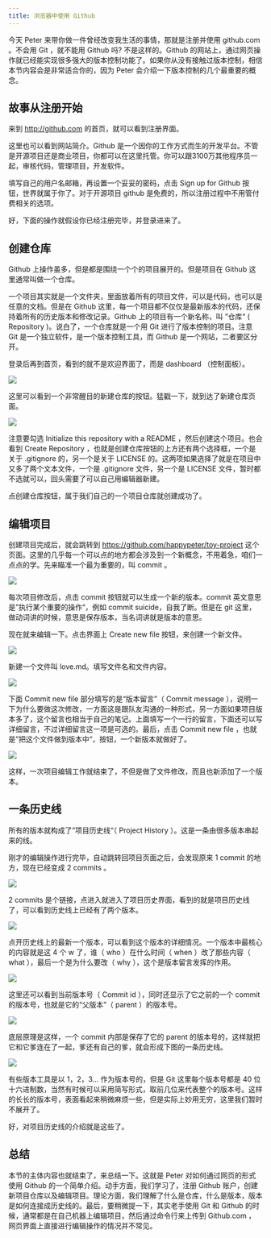 ```yaml
---
title: 浏览器中使用 Github
---
```


今天 Peter 来带你做一件曾经改变我生活的事情，那就是注册并使用 github.com 。不会用 Git ，就不能用 Github 吗? 不是这样的。Github 的网站上，通过网页操作就已经能实现很多强大的版本控制功能了。如果你从没有接触过版本控制，相信本节内容会是非常适合你的，因为 Peter 会介绍一下版本控制的几个最重要的概念。

## 故事从注册开始

来到 http://github.com 的首页，就可以看到注册界面。

这里也可以看到网站简介。Github 是一个因你的工作方式而生的开发平台。不管是开源项目还是商业项目，你都可以在这里托管。你可以跟3100万其他程序员一起，审核代码，管理项目，开发软件。

填写自己的用户名邮箱，再设置一个妥妥的密码，点击 Sign up for Github 按钮，世界就属于你了。对于开源项目 github 是免费的，所以注册过程中不用管付费相关的选项。

好，下面的操作就假设你已经注册完毕，并登录进来了。

## 创建仓库

Github 上操作虽多，但是都是围绕一个个的项目展开的。但是项目在 Github 这里通常叫做一个仓库。

一个项目其实就是一个文件夹，里面放着所有的项目文件，可以是代码，也可以是任意的文档。但是在 Github 这里，每一个项目都不仅仅是最新版本的代码，还保持着所有的历史版本和修改记录。Github 上的项目有一个新名称，叫 ”仓库“ ( Repository )。说白了，一个仓库就是一个用 Git 进行了版本控制的项目。注意 Git 是一个独立软件，是一个版本控制工具，而 Github 是一个网站，二者要区分开。

登录后再到首页，看到的就不是欢迎界面了，而是 dashboard （控制面板）。

![](https://img.haoqicat.com/2018102401.jpg)

这里可以看到一个非常醒目的新建仓库的按钮。猛戳一下，就到达了新建仓库页面。

![](https://img.haoqicat.com/2018102402.jpg)

注意要勾选 Initialize this repository with a README ，然后创建这个项目。也会看到 Create Repository ，也就是创建仓库按钮的上方还有两个选择框，一个是关于 .gitignore 的，另一个是关于 LICENSE 的。这两项如果选择了就是在项目中又多了两个文本文件，一个是 .gitignore 文件，另一个是 LICENSE 文件，暂时都不选就可以，回头需要了可以自己用编辑器新建。

点创建仓库按钮，属于我们自己的一个项目仓库就创建成功了。

## 编辑项目

创建项目完成后，就会跳转到 https://github.com/happypeter/toy-project 这个页面。这里的几乎每一个可以点的地方都会涉及到一个新概念，不用着急，咱们一点点的学。先来瞄准一个最为重要的，叫 commit 。

![](https://img.haoqicat.com/2018102403.jpg)

每次项目修改后，点击 commit 按钮就可以生成一个新的版本。commit 英文意思是”执行某个重要的操作“，例如 commit suicide，自我了断。但是在 git 这里，做动词讲的时候，意思是保存版本，当名词讲就是版本的意思。

现在就来编辑一下。点击界面上 Create new file 按钮，来创建一个新文件。

![](https://img.haoqicat.com/2018102404.jpg)

新建一个文件叫 love.md。填写文件名和文件内容。

![](https://img.haoqicat.com/2018102405.jpg)

下面 Commit new file 部分填写的是“版本留言”（ Commit message ），说明一下为什么要做这次修改，一方面这是跟队友沟通的一种形式，另一方面如果项目版本多了，这个留言也相当于自己的笔记。上面填写一个一行的留言，下面还可以写详细留言，不过详细留言这一项是可选的。最后，点击 Commit new file ，也就是”把这个文件做到版本中“，按钮，一个新版本就做好了。

![](https://img.haoqicat.com/2018102406.jpg)

这样，一次项目编辑工作就结束了，不但是做了文件修改，而且也新添加了一个版本。

## 一条历史线

所有的版本就构成了”项目历史线“（ Project History ）。这是一条由很多版本串起来的线。

刚才的编辑操作进行完毕，自动跳转回项目页面之后，会发现原来 1 commit 的地方，现在已经变成 2 commits 。

![](https://img.haoqicat.com/2018102407.jpg)


2 commits 是个链接，点进入就进入了项目历史界面，看到的就是项目历史线了，可以看到历史线上已经有了两个版本。

![](https://img.haoqicat.com/2018102408.jpg)

点开历史线上的最新一个版本，可以看到这个版本的详细情况。一个版本中最核心的内容就是这 4 个 w 了，谁（ who ）在什么时间（ when ）改了那些内容（ what ），最后一个是为什么要改（ why ），这个是版本留言发挥的作用。

![](https://img.haoqicat.com/2018102409.jpg)

这里还可以看到当前版本号（ Commit id ），同时还显示了它之前的一个 commit 的版本号，也就是它的“父版本”（ parent ）的版本号。

![](https://img.haoqicat.com/2018102410.jpg)

底层原理是这样，一个 commit 内部是保存了它的 parent 的版本号的，这样就把它和它爹连在了一起，爹还有自己的爹，就会形成下图的一条历史线。

![](https://img.haoqicat.com/2018102411.jpg)

有些版本工具是以 1，2，3... 作为版本号的，但是 Git 这里每个版本号都是 40 位十六进制数，当然有时候可以采用简写形式，取前几位来代表整个的版本号。这样的长长的版本号，表面看起来稍微麻烦一些，但是实际上妙用无穷，这里我们暂时不展开了。

好，对项目历史线的介绍就是这些了。

## 总结

本节的主体内容也就结束了，来总结一下。这就是 Peter 对如何通过网页的形式使用 Github 的一个简单介绍。动手方面，我们学习了，注册 Github 账户，创建新项目仓库以及编辑项目。理论方面，我们理解了什么是仓库，什么是版本，版本是如何连接成历史线的。最后，要稍微提一下，其实老手使用 Git 和 Github 的时候，通常都是在自己机器上编辑项目，然后通过命令行来上传到 Github.com ，网页界面上直接进行编辑操作的情况并不常见。
